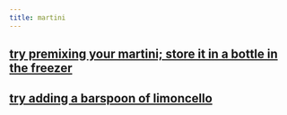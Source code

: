 ```yaml
---
title: martini
---
```


## [try premixing your martini; store it in a bottle in the freezer](https://punchdrink.com/articles/the-freeze-ahead-bottled-cocktail-martini-recipe/)
## [try adding a barspoon of limoncello](https://themartinisocialist.com/2014/09/22/the-man-from-the-alphabet-agencies/)
##
